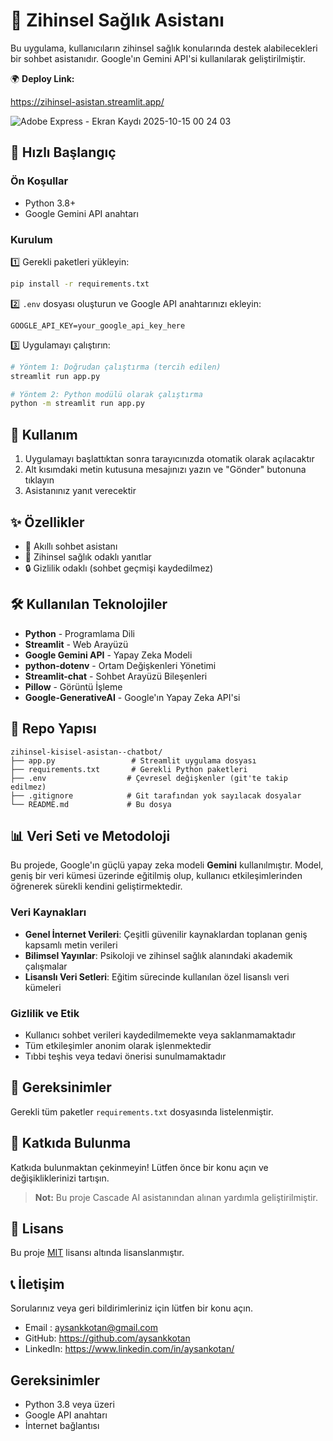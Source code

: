 # 🧠 Zihinsel Sağlık Asistanı

Bu uygulama, kullanıcıların zihinsel sağlık konularında destek alabilecekleri bir sohbet asistanıdır. Google'ın Gemini API'si kullanılarak geliştirilmiştir.

🌍 **Deploy Link:** 

https://zihinsel-asistan.streamlit.app/

![Adobe Express - Ekran Kaydı 2025-10-15 00 24 03](https://github.com/user-attachments/assets/82655191-a980-492c-adae-7f23fe94eebe)


## 🚀 Hızlı Başlangıç

### Ön Koşullar
- Python 3.8+
- Google Gemini API anahtarı

### Kurulum

1️⃣ Gerekli paketleri yükleyin:
   ```bash
   pip install -r requirements.txt
   ```

2️⃣ `.env` dosyası oluşturun ve Google API anahtarınızı ekleyin:
   ```env
   GOOGLE_API_KEY=your_google_api_key_here
   ```

3️⃣ Uygulamayı çalıştırın:
   ```bash
   # Yöntem 1: Doğrudan çalıştırma (tercih edilen)
   streamlit run app.py
   
   # Yöntem 2: Python modülü olarak çalıştırma
   python -m streamlit run app.py
   ```

## 🎯 Kullanım

1. Uygulamayı başlattıktan sonra tarayıcınızda otomatik olarak açılacaktır
2. Alt kısımdaki metin kutusuna mesajınızı yazın ve "Gönder" butonuna tıklayın
3. Asistanınız yanıt verecektir

## ✨ Özellikler

- 🤖 Akıllı sohbet asistanı
- 🧠 Zihinsel sağlık odaklı yanıtlar
- 🔒 Gizlilik odaklı (sohbet geçmişi kaydedilmez)

## 🛠️ Kullanılan Teknolojiler

- **Python** - Programlama Dili
- **Streamlit** - Web Arayüzü
- **Google Gemini API** - Yapay Zeka Modeli
- **python-dotenv** - Ortam Değişkenleri Yönetimi
- **Streamlit-chat** - Sohbet Arayüzü Bileşenleri
- **Pillow** - Görüntü İşleme
- **Google-GenerativeAI** - Google'ın Yapay Zeka API'si

## 📁 Repo Yapısı

```
zihinsel-kisisel-asistan--chatbot/
├── app.py                 # Streamlit uygulama dosyası
├── requirements.txt       # Gerekli Python paketleri
├── .env                  # Çevresel değişkenler (git'te takip edilmez)
├── .gitignore            # Git tarafından yok sayılacak dosyalar
└── README.md             # Bu dosya
```

## 📊 Veri Seti ve Metodoloji

Bu projede, Google'ın güçlü yapay zeka modeli **Gemini** kullanılmıştır. Model, geniş bir veri kümesi üzerinde eğitilmiş olup, kullanıcı etkileşimlerinden öğrenerek sürekli kendini geliştirmektedir.

### Veri Kaynakları
- **Genel İnternet Verileri**: Çeşitli güvenilir kaynaklardan toplanan geniş kapsamlı metin verileri
- **Bilimsel Yayınlar**: Psikoloji ve zihinsel sağlık alanındaki akademik çalışmalar
- **Lisanslı Veri Setleri**: Eğitim sürecinde kullanılan özel lisanslı veri kümeleri

### Gizlilik ve Etik
- Kullanıcı sohbet verileri kaydedilmemekte veya saklanmamaktadır
- Tüm etkileşimler anonim olarak işlenmektedir
- Tıbbi teşhis veya tedavi önerisi sunulmamaktadır

## 📝 Gereksinimler

Gerekli tüm paketler `requirements.txt` dosyasında listelenmiştir.

## 🤝 Katkıda Bulunma

Katkıda bulunmaktan çekinmeyin! Lütfen önce bir konu açın ve değişikliklerinizi tartışın.

> **Not:** Bu proje Cascade AI asistanından alınan yardımla geliştirilmiştir.

## 📜 Lisans

Bu proje [MIT](LICENSE) lisansı altında lisanslanmıştır.

## 📞 İletişim

Sorularınız veya geri bildirimleriniz için lütfen bir konu açın.
- Email : aysankkotan@gmail.com
- GitHub: https://github.com/aysankkotan
- LinkedIn: https://www.linkedin.com/in/aysankotan/

## Gereksinimler

- Python 3.8 veya üzeri
- Google API anahtarı
- İnternet bağlantısı
